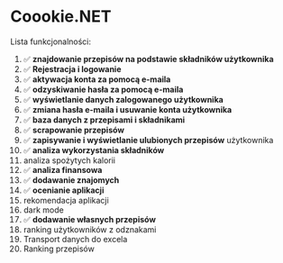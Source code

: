 ﻿# Coookie.NET
Lista funkcjonalności:
1. ✅ **znajdowanie przepisów na podstawie składników
użytkownika**
2. ✅ **Rejestracja i logowanie**
3. ✅ **aktywacja konta za pomocą e-maila**
4. ✅ **odzyskiwanie hasła za pomocą e-maila**
5. ✅ **wyświetlanie danych zalogowanego użytkownika**
6. ✅ **zmiana hasła e-maila i usuwanie konta użytkownika**
7. ✅ **baza danych z przepisami i składnikami**
8. ✅ **scrapowanie przepisów**
9. ✅ **zapisywanie i wyświetlanie ulubionych przepisów**
użytkownika
10. ✅ **analiza wykorzystania składników**
11. analiza spożytych kalorii
12. ✅ **analiza finansowa**
13. ✅ **dodawanie znajomych**
14. ✅ **ocenianie aplikacji**
15. rekomendacja aplikacji
16. dark mode
17. ✅ **dodawanie własnych przepisów**
18. ranking użytkowników z odznakami
19. Transport danych do excela
20. Ranking przepisów
